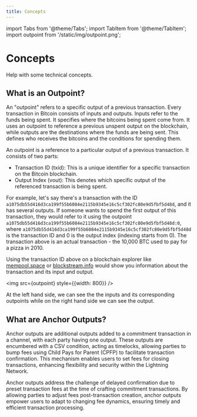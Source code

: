 ```yaml
---
title: Concepts
---
```


import Tabs from '@theme/Tabs';
import TabItem from '@theme/TabItem';
import outpoint from '/static/img/outpoint.png';

# Concepts

Help with some technical concepts.

## What is an Outpoint?

An "outpoint" refers to a specific output of a previous transaction. Every transaction in Bitcoin consists of inputs and outputs. Inputs refer to the funds being spent. It specifies where the bitcoins being spent come from. It uses an outpoint to reference a previous unspent output on the blockchain, while outputs are the destinations where the funds are being sent. This defines who receives the bitcoins and the conditions for spending them.

An outpoint is a reference to a particular output of a previous transaction. It consists of two parts:

- Transaction ID (txid): This is a unique identifier for a specific transaction on the Bitcoin blockchain.
- Output Index (vout): This denotes which specific output of the referenced transaction is being spent.

For example, let's say there's a transaction with the ID `a1075db55d416d3ca199f55b6084e2115b9345e16c5cf302fc80e9d5fbf5d48d`, and it has several outputs. If someone wants to spend the first output of this transaction, they would refer to it using the outpoint `a1075db55d416d3ca199f55b6084e2115b9345e16c5cf302fc80e9d5fbf5d48d:0`, where `a1075db55d416d3ca199f55b6084e2115b9345e16c5cf302fc80e9d5fbf5d48d` is the transaction ID and 0 is the output index (indexing starts from 0).
The transaction above is an actual transaction - the 10,000 BTC used to pay for a pizza in 2010.

Using the transaction ID above on a blockchain explorer like [mempool.space](https://mempool.space) or [blockstream.info](https://blockstream.info) would show you information about the transaction and its input and output. 

<img src={outpoint} style={{width: 800}} />

At the left hand side, we can see the the inputs and its corresponding outpoints while on the right hand side we can see the output.

## What are Anchor Outputs?

Anchor outputs are additional outputs added to a commitment transaction in a channel, with each party having one output. These outputs are encumbered with a CSV condition, acting as timelocks, allowing parties to bump fees using Child Pays for Parent (CPFP) to facilitate transaction confirmation. This mechanism enables users to set fees for closing transactions, enhancing flexibility and security within the Lightning Network. 

Anchor outputs address the challenge of delayed confirmation due to preset transaction fees at the time of crafting commitment transactions. By allowing parties to adjust fees post-transaction creation, anchor outputs empower users to adapt to changing fee dynamics, ensuring timely and efficient transaction processing. 
